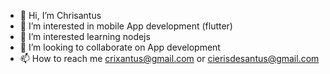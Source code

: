 - 👋 Hi, I’m Chrisantus
- 👀 I’m interested in mobile App development (flutter)
- 🌱 I’m interested learning nodejs
- 💞️ I’m looking to collaborate on App development
- 📫 How to reach me crixantus@gmail.com or cierisdesantus@gmail.com

<!---
crisantus/crisantus is a ✨ special ✨ repository because its `README.md` (this file) appears on your GitHub profile.
You can click the Preview link to take a look at your changes.
--->
